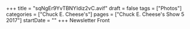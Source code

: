 +++
title = "sqNgEr9YvTBNYIdiz2vC.avif"
draft = false
tags = ["Photos"]
categories = ["Chuck E. Cheese's"]
pages = ["Chuck E. Cheese's Show 5 2017"]
startDate = ""
+++
Newsletter Front
